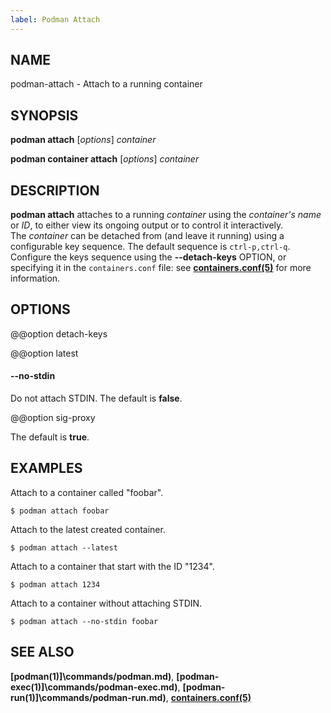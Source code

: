 ```yaml
---
label: Podman Attach
---
```


## NAME

podman\-attach - Attach to a running container

## SYNOPSIS

**podman attach** [*options*] _container_

**podman container attach** [*options*] _container_

## DESCRIPTION

**podman attach** attaches to a running _container_ using the _container's name_ or _ID_, to either view its ongoing output or to control it interactively.\
The _container_ can be detached from (and leave it running) using a configurable key sequence. The default sequence is `ctrl-p,ctrl-q`. Configure the keys sequence using the **--detach-keys** OPTION, or specifying it in the `containers.conf` file: see **[containers.conf(5)](https://github.com/containers/common/blob/main/docs/containers.conf.5.md)** for more information.

## OPTIONS

@@option detach-keys

@@option latest

#### **--no-stdin**

Do not attach STDIN. The default is **false**.

@@option sig-proxy

The default is **true**.

## EXAMPLES

Attach to a container called "foobar".

```
$ podman attach foobar
```

Attach to the latest created container.

```
$ podman attach --latest
```

Attach to a container that start with the ID "1234".

```
$ podman attach 1234
```

Attach to a container without attaching STDIN.

```
$ podman attach --no-stdin foobar
```

## SEE ALSO

**[podman(1)]\commands/podman.md)**, **[podman-exec(1)]\commands/podman-exec.md)**, **[podman-run(1)]\commands/podman-run.md)**, **[containers.conf(5)](https://github.com/containers/common/blob/main/docs/containers.conf.5.md)**
